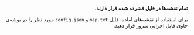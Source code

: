 <div dir="rtl">

<strong>تمام نقشه‌ها در فایل فشرده شده قرار دارند.</strong>

برای استفاده از نقشه‌های آماده، فایل `map.txt` و `config.json` مورد نظر را در پوشه‌ی حاوی فایل اجرایی سرور قرار دهید.

</div>
